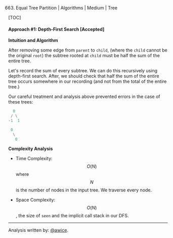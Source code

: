 663. Equal Tree Partition | Algorithms | Medium | Tree

[TOC]

#### Approach #1: Depth-First Search [Accepted]

**Intuition and Algorithm**

After removing some edge from `parent` to `child`, (where the `child` cannot be the original `root`) the subtree rooted at `child` must be half the sum of the entire tree.

Let's record the sum of every subtree.  We can do this recursively using depth-first search.  After, we should check that half the sum of the entire tree occurs somewhere in our recording (and not from the total of the entire tree.)

Our careful treatment and analysis above prevented errors in the case of these trees:
```python
  0
 / \
-1  1

 0
  \
   0
```



**Complexity Analysis**

* Time Complexity: $$O(N)$$ where $$N$$ is the number of nodes in the input tree.  We traverse every node.

* Space Complexity: $$O(N)$$, the size of `seen` and the implicit call stack in our DFS.

---

Analysis written by: [@awice](https://leetcode.com/awice).
